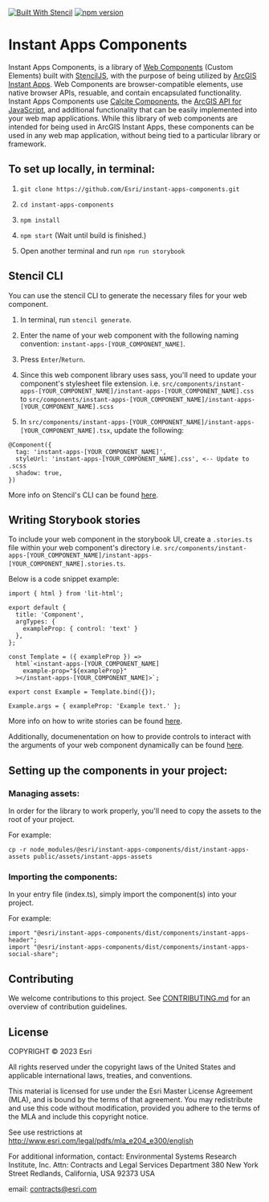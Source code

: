 [![Built With Stencil](https://img.shields.io/badge/-Built%20With%20Stencil-16161d.svg?logo=data%3Aimage%2Fsvg%2Bxml%3Bbase64%2CPD94bWwgdmVyc2lvbj0iMS4wIiBlbmNvZGluZz0idXRmLTgiPz4KPCEtLSBHZW5lcmF0b3I6IEFkb2JlIElsbHVzdHJhdG9yIDE5LjIuMSwgU1ZHIEV4cG9ydCBQbHVnLUluIC4gU1ZHIFZlcnNpb246IDYuMDAgQnVpbGQgMCkgIC0tPgo8c3ZnIHZlcnNpb249IjEuMSIgaWQ9IkxheWVyXzEiIHhtbG5zPSJodHRwOi8vd3d3LnczLm9yZy8yMDAwL3N2ZyIgeG1sbnM6eGxpbms9Imh0dHA6Ly93d3cudzMub3JnLzE5OTkveGxpbmsiIHg9IjBweCIgeT0iMHB4IgoJIHZpZXdCb3g9IjAgMCA1MTIgNTEyIiBzdHlsZT0iZW5hYmxlLWJhY2tncm91bmQ6bmV3IDAgMCA1MTIgNTEyOyIgeG1sOnNwYWNlPSJwcmVzZXJ2ZSI%2BCjxzdHlsZSB0eXBlPSJ0ZXh0L2NzcyI%2BCgkuc3Qwe2ZpbGw6I0ZGRkZGRjt9Cjwvc3R5bGU%2BCjxwYXRoIGNsYXNzPSJzdDAiIGQ9Ik00MjQuNywzNzMuOWMwLDM3LjYtNTUuMSw2OC42LTkyLjcsNjguNkgxODAuNGMtMzcuOSwwLTkyLjctMzAuNy05Mi43LTY4LjZ2LTMuNmgzMzYuOVYzNzMuOXoiLz4KPHBhdGggY2xhc3M9InN0MCIgZD0iTTQyNC43LDI5Mi4xSDE4MC40Yy0zNy42LDAtOTIuNy0zMS05Mi43LTY4LjZ2LTMuNkgzMzJjMzcuNiwwLDkyLjcsMzEsOTIuNyw2OC42VjI5Mi4xeiIvPgo8cGF0aCBjbGFzcz0ic3QwIiBkPSJNNDI0LjcsMTQxLjdIODcuN3YtMy42YzAtMzcuNiw1NC44LTY4LjYsOTIuNy02OC42SDMzMmMzNy45LDAsOTIuNywzMC43LDkyLjcsNjguNlYxNDEuN3oiLz4KPC9zdmc%2BCg%3D%3D&colorA=16161d&style=flat-square)](https://stenciljs.com/)
[![npm version][npm-img]][npm-url]

[npm-img]: https://img.shields.io/npm/v/@esri/instant-apps-components.svg?color=%23007ac2&style=flat-square
[npm-url]: https://www.npmjs.com/package/@esri/instant-apps-components

# Instant Apps Components

Instant Apps Components, is a library of [Web Components](https://developer.mozilla.org/en-US/docs/Web/Web_Components) (Custom Elements) built with [StencilJS](https://stenciljs.com/), with the purpose of being utilized by [ArcGIS Instant Apps](https://www.esri.com/en-us/arcgis/products/arcgis-instant-apps/overview). Web Components are browser-compatible elements, use native browser APIs, resuable, and contain encapsulated functionality. Instant Apps Components use [Calcite Components](https://github.com/Esri/calcite-components), the [ArcGIS API for JavaScript](https://developers.arcgis.com/javascript/latest/), and additional functionality that can be easily implemented into your web map applications. While this library of web components are intended for being used in ArcGIS Instant Apps, these components can be used in any web map application, without being tied to a particular library or framework.

## To set up locally, in terminal:

1. `git clone https://github.com/Esri/instant-apps-components.git`

2. `cd instant-apps-components`

3. `npm install`

4. `npm start` (Wait until build is finished.)

5. Open another terminal and run `npm run storybook`

## Stencil CLI

You can use the stencil CLI to generate the necessary files for your web component.

1. In terminal, run `stencil generate`.

2. Enter the name of your web component with the following naming convention: `instant-apps-[YOUR_COMPONENT_NAME]`.

3. Press `Enter`/`Return`.

4. Since this web component library uses sass, you'll need to update your component's stylesheet file extension. i.e. `src/components/instant-apps-[YOUR_COMPONENT_NAME]/instant-apps-[YOUR_COMPONENT_NAME].css` to `src/components/instant-apps-[YOUR_COMPONENT_NAME]/instant-apps-[YOUR_COMPONENT_NAME].scss`

5. In `src/components/instant-apps-[YOUR_COMPONENT_NAME]/instant-apps-[YOUR_COMPONENT_NAME].tsx`, update the following:

```
@Component({
  tag: 'instant-apps-[YOUR_COMPONENT_NAME]',
  styleUrl: 'instant-apps-[YOUR_COMPONENT_NAME].css', <-- Update to .scss
  shadow: true,
})
```

More info on Stencil's CLI can be found [here](https://stenciljs.com/docs/cli).

## Writing Storybook stories

To include your web component in the storybook UI, create a `.stories.ts` file within your web component's directory i.e. `src/components/instant-apps-[YOUR_COMPONENT_NAME]/instant-apps-[YOUR_COMPONENT_NAME].stories.ts`.

Below is a code snippet example:

```
import { html } from 'lit-html';

export default {
  title: 'Component',
  argTypes: {
    exampleProp: { control: 'text' }
  },
};

const Template = ({ exampleProp }) =>
  html`<instant-apps-[YOUR_COMPONENT_NAME]
    example-prop="${exampleProp}"
  ></instant-apps-[YOUR_COMPONENT_NAME]>`;

export const Example = Template.bind({});

Example.args = { exampleProp: 'Example text.' };
```

More info on how to write stories can be found [here](https://storybook.js.org/docs/web-components/writing-stories/introduction).

Additionally, documenentation on how to provide controls to interact with the arguments of your web component dynamically can be found [here](https://storybook.js.org/docs/web-components/essentials/controls).

## Setting up the components in your project:

### Managing assets:

In order for the library to work properly, you'll need to copy the assets to the root of your project.

For example:

`cp -r node_modules/@esri/instant-apps-components/dist/instant-apps-assets public/assets/instant-apps-assets`

### Importing the components:

In your entry file (index.ts), simply import the component(s) into your project.

For example:

```
import "@esri/instant-apps-components/dist/components/instant-apps-header";
import "@esri/instant-apps-components/dist/components/instant-apps-social-share";
```

## Contributing

We welcome contributions to this project. See [CONTRIBUTING.md](./CONTRIBUTING.md) for an overview of contribution guidelines.

## License

COPYRIGHT © 2023 Esri

All rights reserved under the copyright laws of the United States and applicable international laws, treaties, and conventions.

This material is licensed for use under the Esri Master License Agreement (MLA), and is bound by the terms of that agreement. You may redistribute and use this code without modification, provided you adhere to the terms of the MLA and include this copyright notice.

See use restrictions at http://www.esri.com/legal/pdfs/mla_e204_e300/english

For additional information, contact: Environmental Systems Research Institute, Inc. Attn: Contracts and Legal Services Department 380 New York Street Redlands, California, USA 92373 USA

email: contracts@esri.com
